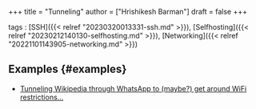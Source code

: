 +++
title = "Tunneling"
author = ["Hrishikesh Barman"]
draft = false
+++

tags
: [SSH]({{< relref "20230320013331-ssh.md" >}}), [Selfhosting]({{< relref "20230212140130-selfhosting.md" >}}), [Networking]({{< relref "20221101143905-networking.md" >}})


## Examples {#examples}

-   [Tunneling Wikipedia through WhatsApp to (maybe?) get around WiFi restrictions...](https://news.ycombinator.com/item?id=31463249)
